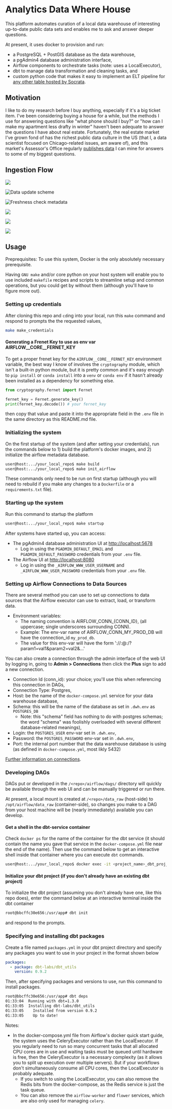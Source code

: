 # Analytics Data Where House

This platform automates curation of a local data warehouse of interesting up-to-date public data sets and enables me to ask and answer deeper questions.

At present, it uses docker to provision and run:
* a PostgreSQL + PostGIS database as the data warehouse,
* a pgAdmin4 database administration interface,
* Airflow components to orchestrate tasks (note: uses a LocalExecutor),
* dbt to manage data transformation and cleaning tasks, and
* custom python code that makes it easy to implement an ELT pipeline for [any other table hosted by Socrata](http://www.opendatanetwork.com/).

## Motivation
I like to do my research before I buy anything, especially if it's a big ticket item. I've been considering buying a house for a while, but the methods I use for answering questions like "what phone should I buy?" or "how can I make my apartment less drafty in winter" haven't been adequate to answer the questions I have about real estate. Fortunately, the real estate market I've grown fond of has the richest public data culture in the US (that I, a data scientist focused on Chicago-related issues, am aware of), and this market's Assessor's Office regularly [publishes data](https://datacatalog.cookcountyil.gov/browse?tags=cook%20county%20assessor) I can mine for answers to some of my biggest questions.

## Ingestion Flow



![](imgs/Socrata_ELT_DAG_tgs_condensed_small.PNG)


![Data update scheme](imgs/Count_of_records_after_update.PNG)

![Freshness check metadata](imgs/metadata_table_query_view.PNG)

![](imgs/Socrata_ELT_DAG_metadata_check_taskgroup_expanded.PNG)

![](imgs/Socrata_ELT_DAG_load_data_taskgroup_expanded_ingestions_condensed.PNG)

![](imgs/Socrata_ELT_DAG_load_data_taskgroup_and_ingestion_task_groups_expanded.PNG)

## Usage

Preprequisites:
To use this system, Docker is the only absolutely necessary prerequisite.

Having `GNU make` and/or core python on your host system will enable you to use included `makefile` recipes and scripts to streamline setup and common operations, but you could get by without them (although you'll have to figure more out).

### Setting up credentials
After cloning this repo and `cd`ing into your local, run this `make` command and respond to prompts the the requested values,

```bash
make make_credentials
```

#### Generating a Frenet Key to use as env var AIRFLOW__CORE__FERNET_KEY
To get a proper frenet key for the `AIRFLOW__CORE__FERNET_KEY` environment variable, the best way I know of involves the `cryptography` module, which isn't a built-in python module, but it is pretty common and it's easy enough to `pip install` or `conda install` into a `venv` or `conda env` if it hasn't already been installed as a dependency for something else.

```python
from cryptography.fernet import Fernet

fernet_key = Fernet.generate_key()
print(fernet_key.decode()) # your fernet_key
```
then copy that value and paste it into the appropriate field in the `.env` file in the same directory as this README.md file.


### Initializing the system

On the first startup of the system (and after setting your credentials), run the commands below to 1) build the platform's docker images, and 2) initialize the airflow metadata database. 

```bash
user@host:.../your_local_repo$ make build
user@host:.../your_local_repo$ make init_airflow
```

These commands only need to be run on first startup (although you will need to rebuild if you make any changes to a `Dockerfile` or a `requirements.txt` file). 

### Starting up the system

Run this command to startup the platform

```bash
user@host:.../your_local_repo$ make startup
```

After systems have started up, you can access:
* The pgAdmin4 database administration UI at [http://localhost:5678](http://localhost:5678)
  * Log in using the `PGADMIN_DEFAULT_EMAIL` and `PGADMIN_DEFAULT_PASSWORD` credentials from your `.env` file. 
* The Airflow UI at [http://localhost:8080](http://localhost:8080)
  * Log in using the `_AIRFLOW_WWW_USER_USERNAME` and `_AIRFLOW_WWW_USER_PASSWORD` credentials from your `.env` file.

### Setting up Airflow Connections to Data Sources

There are several method you can use to set up connections to data sources that the Airflow executor can use to extract, load, or transform data.

* Environment variables:
  * The naming convention is AIRFLOW_CONN_{CONN_ID}, (all uppercase; single underscores surrounding CONN). 
  * Example: The env-var name of AIRFLOW_CONN_MY_PROD_DB will have the connection_id `my_prod_db`.
  * The value for this env-var will have the form '<conn-type>://<login>:<password>@<host>:<port>/<schema>?param1=val1&param2=val2&...'

You can also create a connection through the admin interface of the web UI by logging in, going to **Admin > Connections** then click the **Plus** sign to add a new connection.
* Connection Id (conn_id): your choice; you'll use this when referencing this connection in DAGs,
* Connection Type: Postgres,
* Host: be the name of the `docker-compose.yml` service for your data warehouse database,
* Schema: this will be the name of the database as set in `.dwh.env` as `POSTGRES_DB`
    * Note: this "schema" field has nothing to do with postgres schemas; the word "schema" was foolishly overloaded with several different database-related meanings),
* Login: the `POSTGRES_USER` env-var set in `.dwh.env`,
* Password: the `POSTGRES_PASSWORD` env-var set in `.dwh.env`,
* Port: the internal port number that the data warehouse database is using (as defined in `docker-compose.yml`, most likly 5432)



[Further information on connections](https://airflow.apache.org/docs/apache-airflow/stable/howto/connection.html).

### Developing DAGs

DAGs put or developed in the `/<repo>/airflow/dags/` directory will quickly be available through the web UI and can be manually triggered or run there.

At present, a local mount is created at `/<repo>/data_raw` (host-side) to `/opt/airflow/data_raw` (container-side), so changes you make to a DAG from your host machine will be (nearly immediately) available you can develop.



#### Get a shell in the dbt-service container

Check `docker ps` for the name of the container for the dbt service (it should contain the name you gave that service in the `docker-compose.yml` file near the end of the name). Then use the command below to get an interactive shell inside that container where you can execute `dbt` commands.

```bash
user@host:.../your_local_repo$ docker exec -it <project_name>_dbt_proj_1 /bin/bash
```

#### Initialize your dbt project (if you don't already have an existing dbt project)

To initialize the dbt project (assuming you don't already have one, like this repo does), enter the command below at an interactive terminal inside the dbt container

```bash
root@bbcffc30e656:/usr/app# dbt init
```

and respond to the prompts.

### Specifying and installing dbt packages

Create a file named `packages.yml` in your dbt project directory and specify any packages you want to use in your project in the format shown below

```yml
packages:
  - package: dbt-labs/dbt_utils
    version: 0.9.2
```

Then, after specifying packages and versions to use, run this command to install packages.

```bash
root@bbcffc30e656:/usr/app# dbt deps
01:33:04  Running with dbt=1.3.0
01:33:05  Installing dbt-labs/dbt_utils
01:33:05    Installed from version 0.9.2
01:33:05    Up to date!
```

 









Notes:
* In the docker-compose.yml file from Airflow's docker quick start guide, the system uses the CeleryExecutor rather than the LocalExecutor. If you regularly need to run so many concurrent tasks that all allocated CPU cores are in use and waiting tasks must be queued until hardware is free, then the CeleryExecutor is a necessary complexity (as it allows you to split up execution over multiple servers). But if your workflows don't simultaneously consume all CPU cores, then the LocalExecutor is probably adequate.
  * If you switch to using the LocalExecutor, you can also remove the Redis bits from the docker-compose, as the Redis service is just the task queue.
  * You can also remove the `airflow-worker` and `flower` services, which are also only used for managing `celery`.















